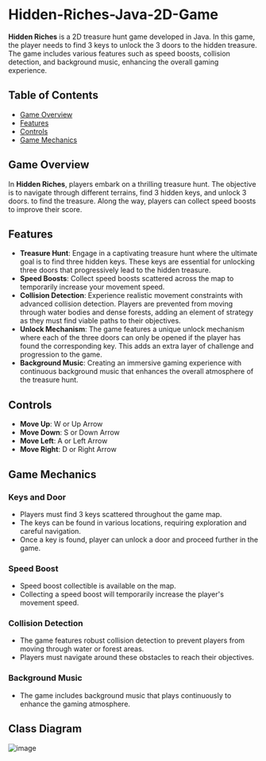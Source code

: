 # Hidden-Riches-Java-2D-Game

**Hidden Riches** is a 2D treasure hunt game developed in Java. In this game, the player needs to find 3 keys to unlock the 3 doors to the hidden treasure. The game includes various features such as speed boosts, collision detection, and background music, enhancing the overall gaming experience.

## Table of Contents

- [Game Overview](#game-overview)
- [Features](#features)
- [Controls](#controls)
- [Game Mechanics](#game-mechanics)

## Game Overview

In **Hidden Riches**, players embark on a thrilling treasure hunt. The objective is to navigate through different terrains, find 3 hidden keys, and unlock 3 doors. to find the treasure. Along the way, players can collect speed boosts to improve their score.
## Features

- **Treasure Hunt**: Engage in a captivating treasure hunt where the ultimate goal is to find three hidden keys. These keys are essential for unlocking three doors that progressively lead to the hidden treasure.
- **Speed Boosts**: Collect speed boosts scattered across the map to temporarily increase your movement speed.
- **Collision Detection**: Experience realistic movement constraints with advanced collision detection. Players are prevented from moving through water bodies and dense forests, adding an element of strategy as they must find viable paths to their objectives.
- **Unlock Mechanism**: The game features a unique unlock mechanism where each of the three doors can only be opened if the player has found the corresponding key. This adds an extra layer of challenge and progression to the game.
- **Background Music**: Creating an immersive gaming experience with continuous background music that enhances the overall atmosphere of the treasure hunt.

## Controls

- **Move Up**: W or Up Arrow
- **Move Down**: S or Down Arrow
- **Move Left**: A or Left Arrow
- **Move Right**: D or Right Arrow

## Game Mechanics

### Keys and Door
- Players must find 3 keys scattered throughout the game map.
- The keys can be found in various locations, requiring exploration and careful navigation.
- Once a key is found, player can unlock a door and proceed further in the game.

### Speed Boost
- Speed boost collectible is available on the map.
- Collecting a speed boost will temporarily increase the player's movement speed.

### Collision Detection
- The game features robust collision detection to prevent players from moving through water or forest areas.
- Players must navigate around these obstacles to reach their objectives.

### Background Music
- The game includes background music that plays continuously to enhance the gaming atmosphere.

## Class Diagram
![image](https://github.com/Anshlulla/Hidden-Riches-Java-2D-Game/assets/64259285/7abbb495-4a7c-419c-b835-a392c0b2c410)


